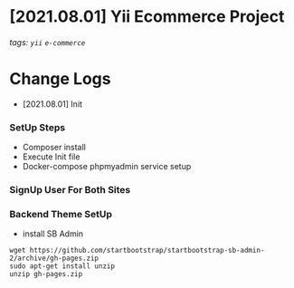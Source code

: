 [2021.08.01] Yii Ecommerce Project
===
###### tags: `yii` `e-commerce`

# Change Logs
* [2021.08.01] Init

### SetUp Steps

* Composer install
* Execute Init file
* Docker-compose phpmyadmin service setup

### SignUp User For Both Sites

### Backend Theme SetUp

* install SB Admin

```cmd=
wget https://github.com/startbootstrap/startbootstrap-sb-admin-2/archive/gh-pages.zip
sudo apt-get install unzip
unzip gh-pages.zip 
```

